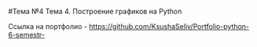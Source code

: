 #Тема №4
Тема 4. Построение графиков на Python

Ссылка на портфолио - https://github.com/KsushaSeliv/Portfolio-python-6-semestr-
